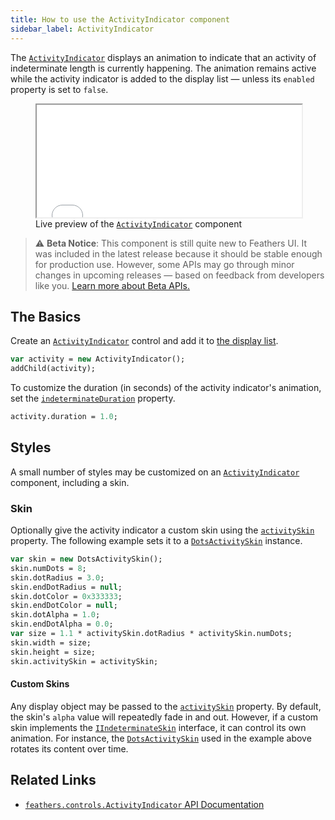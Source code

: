 ```yaml
---
title: How to use the ActivityIndicator component
sidebar_label: ActivityIndicator
---
```


The [`ActivityIndicator`](https://api.feathersui.com/current/feathers/controls/ActivityIndicator.html) displays an animation to indicate that an activity of indeterminate length is currently happening. The animation remains active while the activity indicator is added to the display list — unless its `enabled` property is set to `false`.

<figure>
<iframe src="/learn/haxe-openfl/samples/activity-indicator.html" width="100%" height="180"></iframe>
<figcaption>Live preview of the <a href="https://api.feathersui.com/current/feathers/controls/ActivityIndicator.html"><code>ActivityIndicator</code></a> component</figcaption>
</figure>

> ⚠️ **Beta Notice**: This component is still quite new to Feathers UI. It was included in the latest release because it should be stable enough for production use. However, some APIs may go through minor changes in upcoming releases — based on feedback from developers like you. [Learn more about Beta APIs.](./semver.md#beta-apis)

## The Basics

Create an [`ActivityIndicator`](https://api.feathersui.com/current/feathers/controls/ActivityIndicator.html) control and add it to [the display list](https://books.openfl.org/openfl-developers-guide/display-programming/basics-of-display-programming.html).

```haxe
var activity = new ActivityIndicator();
addChild(activity);
```

To customize the duration (in seconds) of the activity indicator's animation, set the [`indeterminateDuration`](https://api.feathersui.com/current/feathers/controls/ActivityIndicator.html#indeterminateDuration) property.

```haxe
activity.duration = 1.0;
```

## Styles

A small number of styles may be customized on an [`ActivityIndicator`](https://api.feathersui.com/current/feathers/controls/ActivityIndicator.html) component, including a skin.

### Skin

Optionally give the activity indicator a custom skin using the [`activitySkin`](https://api.feathersui.com/current/feathers/controls/ActivityIndicator.html#activitySkin) property. The following example sets it to a [`DotsActivitySkin`](https://api.feathersui.com/current/feathers/skins/activity/DotsActivitySkin.html) instance.

```haxe
var skin = new DotsActivitySkin();
skin.numDots = 8;
skin.dotRadius = 3.0;
skin.endDotRadius = null;
skin.dotColor = 0x333333;
skin.endDotColor = null;
skin.dotAlpha = 1.0;
skin.endDotAlpha = 0.0;
var size = 1.1 * activitySkin.dotRadius * activitySkin.numDots;
skin.width = size;
skin.height = size;
skin.activitySkin = activitySkin;
```

#### Custom Skins

Any display object may be passed to the [`activitySkin`](https://api.feathersui.com/current/feathers/controls/ActivityIndicator.html#activitySkin) property. By default, the skin's `alpha` value will repeatedly fade in and out. However, if a custom skin implements the [`IIndeterminateSkin`](https://api.feathersui.com/current/feathers/skins/IIndeterminateSkin.html) interface, it can control its own animation. For instance, the [`DotsActivitySkin`](https://api.feathersui.com/current/feathers/skins/activity/DotsActivitySkin.html) used in the example above rotates its content over time.

## Related Links

- [`feathers.controls.ActivityIndicator` API Documentation](https://api.feathersui.com/current/feathers/controls/ActivityIndicator.html)
